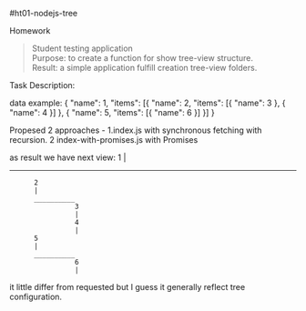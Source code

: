 #ht01-nodejs-tree

Homework

> Student testing application<br>
> Purpose: to create a function for show tree-view structure.<br>
> Result: a simple application fulfill creation tree-view folders.<br>

Task Description:

data example:
{
"name": 1,
"items": [{
"name": 2,
"items": [{ "name": 3 }, { "name": 4 }]
}, {
"name": 5,
"items": [{ "name": 6 }]
}]
}

Propesed 2 approaches - 1.index.js with synchronous fetching with recursion. 2 index-with-promises.js with Promises

as result we have next view:
1
|
__________

          2
          |
          __________
                    3
                    |
                    4
                    |
          5
          |
          __________
                    6
                    |

it little differ from requested but I guess it generally reflect tree configuration.

